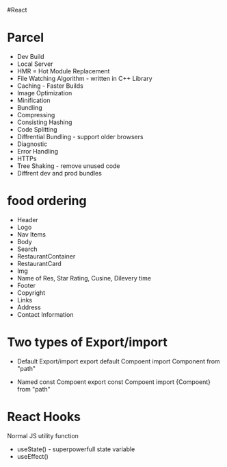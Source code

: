 #React

# Parcel

- Dev Build
- Local Server
- HMR = Hot Module Replacement
- File Watching Algorithm - written in C++ Library
- Caching - Faster Builds
- Image Optimization
- Minification
- Bundling
- Compressing
- Consisting Hashing
- Code Splitting
- Diffrential Bundling - support older browsers
- Diagnostic
- Error Handling
- HTTPs
- Tree Shaking - remove unused code
- Diffrent dev and prod bundles

# food ordering
- Header
 - Logo
 - Nav Items
- Body
 - Search
 - RestaurantContainer
  - RestaurantCard
   - Img
   - Name of Res, Star Rating, Cusine, Dilevery time
- Footer
 - Copyright
 - Links
 - Address
 - Contact Information

 # Two types of Export/import

 - Default Export/import
 export default Compoent
 import Component from "path"

 - Named const Compoent
 export const Compoent
 import {Compoent} from "path"

 # React Hooks
  Normal JS utility function
  - useState() - superpowerfull state variable
  - useEffect()
